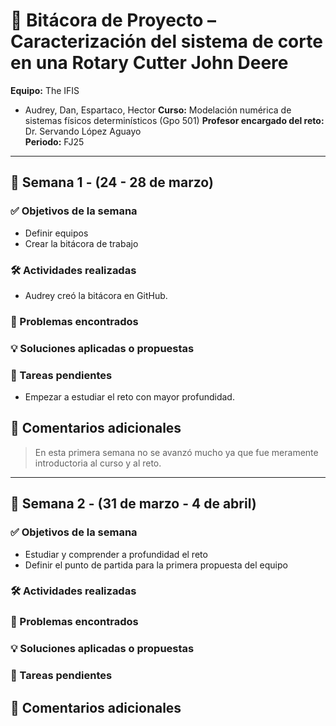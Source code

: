 # 📘 Bitácora de Proyecto – Caracterización del sistema de corte en una Rotary Cutter John Deere
**Equipo:** The IFIS
- Audrey, Dan, Espartaco, Hector
**Curso:** Modelación numérica de sistemas físicos determinísticos (Gpo 501) 
**Profesor encargado del reto:** Dr. Servando López Aguayo  
**Periodo:** FJ25

---

## 📅 Semana 1 - (24 - 28 de marzo)
### ✅ Objetivos de la semana
- Definir equipos
- Crear la bitácora de trabajo

### 🛠 Actividades realizadas
- Audrey creó la bitácora en GitHub. 

### 🚧 Problemas encontrados

### 💡 Soluciones aplicadas o propuestas

### 📌 Tareas pendientes
- Empezar a estudiar el reto con mayor profundidad.

## 💬 Comentarios adicionales
> En esta primera semana no se avanzó mucho ya que fue meramente introductoria al curso y al reto.

---

## 📅 Semana 2 - (31 de marzo - 4 de abril)
### ✅ Objetivos de la semana
- Estudiar y comprender a profundidad el reto
- Definir el punto de partida para la primera propuesta del equipo 

### 🛠 Actividades realizadas 

### 🚧 Problemas encontrados

### 💡 Soluciones aplicadas o propuestas

### 📌 Tareas pendientes

## 💬 Comentarios adicionales 


